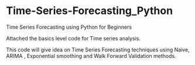 # Time-Series-Forecasting_Python
Time Series Forecasting using Python for Beginners 

Attached the basics level code for Time series analysis.

This code will give idea on Time Series Forecasting techniques using Naive, ARIMA , Exponential smoothing and Walk Forward Validation methods.
